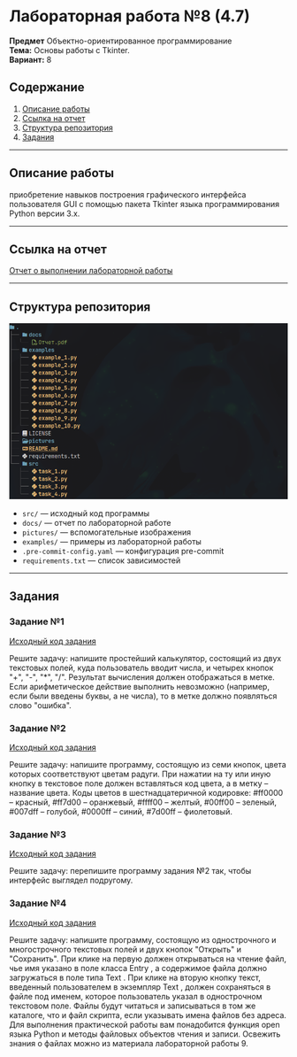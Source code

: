 # Лабораторная работа №8 (4.7)
**Предмет** Объектно-ориентированное программирование  
**Тема:** Основы работы с Tkinter.  
**Вариант:** 8  

## Содержание

1. [Описание работы](#описание-работы)  
2. [Ссылка на отчет](#ссылка-на-отчет)  
3. [Структура репозитория](#структура-репозитория)  
4. [Задания](#задания)  

---

## Описание работы

приобретение навыков построения графического интерфейса пользователя GUI с помощью пакета Tkinter языка программирования Python версии 3.x.


---

## Ссылка на отчет

[Отчет о выполнении лабораторной работы](docs/Отчет.pdf)

---

## Структура репозитория

![Структура репозитория](assets/structures.png)

- `src/` — исходный код программы  
- `docs/` — отчет по лабораторной работе  
- `pictures/` — вспомогательные изображения
- `examples/` — примеры из лабораторной работы
- `.pre-commit-config.yaml` — конфигурация pre-commit
- `requirements.txt` — список зависимостей

---

## Задания

### Задание №1  
[Исходный код задания](src/task_1.py)  

Решите задачу: напишите простейший калькулятор, состоящий из двух текстовых полей, куда пользователь вводит числа, и четырех кнопок "+", "-", "*", "/". Результат вычисления должен отображаться в метке. Если арифметическое действие выполнить невозможно (например, если были введены буквы, а не числа), то в метке должно появляться слово "ошибка".

### Задание №2  
[Исходный код задания](src/task_2.py)  

Решите задачу: напишите программу, состоящую из семи кнопок, цвета которых соответствуют цветам радуги. При нажатии на ту или иную кнопку в текстовое поле должен вставляться код цвета, а в метку – название цвета. Коды цветов в шестнадцатеричной кодировке: #ff0000 – красный, #ff7d00 – оранжевый, #ffff00 – желтый, #00ff00 – зеленый, #007dff – голубой, #0000ff – синий, #7d00ff – фиолетовый.

### Задание №3 
[Исходный код задания](src/task_3.py)  

Решите задачу: перепишите программу задания №2 так, чтобы интерфейс выглядел подругому.

### Задание №4
[Исходный код задания](src/task_4.py)

Решите задачу: напишите программу, состоящую из однострочного и многострочного текстовых полей и двух кнопок "Открыть" и "Сохранить". При клике на первую должен открываться на чтение файл, чье имя указано в поле класса Entry , а содержимое файла должно загружаться в поле типа Text . При клике на вторую кнопку текст, введенный пользователем в экземпляр Text , должен сохраняться в файле под именем, которое пользователь указал в однострочном текстовом поле. Файлы будут читаться и записываться в том же каталоге, что и файл скрипта, если указывать имена файлов без адреса. Для выполнения практической работы вам понадобится функция open языка Python и методы файловых объектов чтения и записи. Освежить знания о файлах можно из материала лабораторной работы 9.
